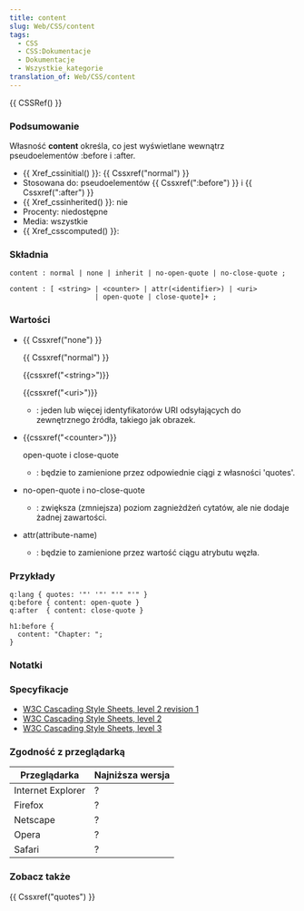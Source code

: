 ```yaml
---
title: content
slug: Web/CSS/content
tags:
  - CSS
  - CSS:Dokumentacje
  - Dokumentacje
  - Wszystkie_kategorie
translation_of: Web/CSS/content
---
```

{{ CSSRef() }}

### Podsumowanie

Własność **content** określa, co jest wyświetlane wewnątrz pseudoelementów  :before i :after.

- {{ Xref_cssinitial() }}: {{ Cssxref("normal") }}
- Stosowana do: pseudoelementów {{ Cssxref(":before") }} i {{ Cssxref(":after") }}
- {{ Xref_cssinherited() }}: nie
- Procenty: niedostępne
- Media: wszystkie
- {{ Xref_csscomputed() }}:

### Składnia

    content : normal | none | inherit | no-open-quote | no-close-quote ;

    content : [ <string> | <counter> | attr(<identifier>) | <uri>
                         | open-quote | close-quote]+ ;

### Wartości

- {{ Cssxref("none") }}

  {{ Cssxref("normal") }}

  {{cssxref("&lt;string&gt;")}}

  {{cssxref("&lt;uri&gt;")}}

  - : jeden lub więcej identyfikatorów URI odsyłających do zewnętrznego źródła, takiego jak obrazek.

- {{cssxref("&lt;counter&gt;")}}

  open-quote i close-quote

  - : będzie to zamienione przez odpowiednie ciągi z własności 'quotes'.

- no-open-quote i no-close-quote
  - : zwiększa (zmniejsza) poziom zagnieżdżeń cytatów, ale nie dodaje żadnej zawartości.
- attr(attribute-name)
  - : będzie to zamienione przez wartość ciągu atrybutu węzła.

### Przykłady

    q:lang { quotes: '"' '"' "'" "'" }
    q:before { content: open-quote }
    q:after  { content: close-quote }

    h1:before {
      content: "Chapter: ";
    }

### Notatki

### Specyfikacje

- [W3C Cascading Style Sheets, level 2 revision 1](http://www.w3.org/TR/CSS21/generate.html#content)
- [W3C Cascading Style Sheets, level 2](http://www.w3.org/TR/REC-CSS2/generate.html#content)
- [W3C Cascading Style Sheets, level 3](http://www.w3.org/TR/css3-content/#inserting3)

### Zgodność z przeglądarką

| Przeglądarka      | Najniższa wersja |
| ----------------- | ---------------- |
| Internet Explorer | ?                |
| Firefox           | ?                |
| Netscape          | ?                |
| Opera             | ?                |
| Safari            | ?                |

### Zobacz także

{{ Cssxref("quotes") }}
